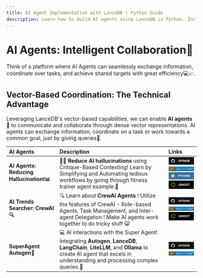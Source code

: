 ```yaml
---
title: AI Agent Implementation with LanceDB | Python Guide
description: Learn how to build AI agents using LanceDB in Python. Includes examples for agent memory, task planning, and best practices for autonomous AI systems.
---
```


# AI Agents: Intelligent Collaboration🤖

Think of a platform where AI Agents can seamlessly exchange information, coordinate over tasks, and achieve shared targets with great efficiency💻📈.

## Vector-Based Coordination: The Technical Advantage
Leveraging LanceDB's vector-based capabilities, we can enable **AI agents 🤖** to communicate and collaborate through dense vector representations. AI agents can exchange information, coordinate on a task or work towards a common goal, just by giving queries📝.

| **AI Agents** | **Description** | **Links** |
|:--------------|:----------------|:----------|
| **AI Agents: Reducing Hallucinationt📊** | 🤖💡 **Reduce AI hallucinations** using Critique-Based Contexting! Learn by Simplifying and Automating tedious workflows by going through fitness trainer agent example.💪 | [![Github](../../assets/github.svg)][hullucination_github] <br>[![Open In Collab](../../assets/colab.svg)][hullucination_colab] <br>[![Python](../../assets/python.svg)][hullucination_python] <br>[![Ghost](../../assets/ghost.svg)][hullucination_ghost] |                                                                                                                                                                                                                                                
| **AI Trends Searcher: CrewAI🔍️** | 🔍️ Learn about **CrewAI Agents** ! Utilize the features of CrewAI - Role-based Agents, Task Management, and Inter-agent Delegation ! Make AI agents work together to do tricky stuff 😺| [![Github](../../assets/github.svg)][trend_github] <br>[![Open In Collab](../../assets/colab.svg)][trend_colab] <br>[![Ghost](../../assets/ghost.svg)][trend_ghost] |                                                                                                                                                                                                                                                
| **SuperAgent Autogen🤖** | 💻 AI interactions with the Super Agent! Integrating **Autogen**, **LanceDB**, **LangChain**, **LiteLLM**, and **Ollama** to create AI agent that excels in understanding and processing complex queries.🤖 | [![Github](../../assets/github.svg)][superagent_github] <br>[![Open In Collab](../../assets/colab.svg)][superagent_colab] |


[hullucination_github]: https://github.com/lancedb/vectordb-recipes/blob/main/examples/reducing_hallucinations_ai_agents
[hullucination_colab]: https://colab.research.google.com/github/lancedb/vectordb-recipes/blob/main/examples/reducing_hallucinations_ai_agents/main.ipynb
[hullucination_python]: https://github.com/lancedb/vectordb-recipes/blob/main/examples/reducing_hallucinations_ai_agents/main.py
[hullucination_ghost]: https://blog.lancedb.com/how-to-reduce-hallucinations-from-llm-powered-agents-using-long-term-memory-72f262c3cc1f/

[trend_github]: https://github.com/lancedb/vectordb-recipes/blob/main/examples/AI-Trends-with-CrewAI
[trend_colab]: https://colab.research.google.com/github/lancedb/vectordb-recipes/blob/main/examples/AI-Trends-with-CrewAI/CrewAI_AI_Trends.ipynb 
[trend_ghost]: https://blog.lancedb.com/track-ai-trends-crewai-agents-rag/

[superagent_github]: https://github.com/lancedb/vectordb-recipes/blob/main/examples/SuperAgent_Autogen
[superagent_colab]: https://colab.research.google.com/github/lancedb/vectordb-recipes/blob/main/examples/SuperAgent_Autogen/main.ipynb


